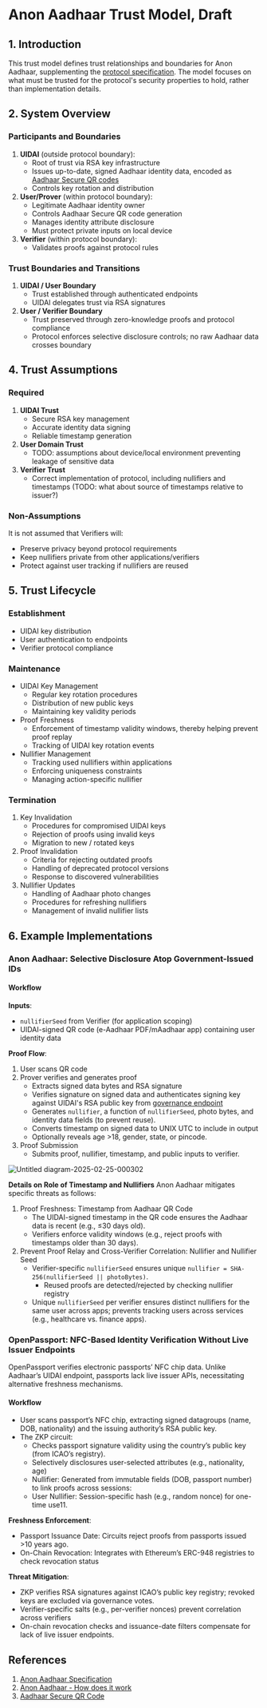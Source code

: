 # Anon Aadhaar Trust Model, Draft

## 1. Introduction

This trust model defines trust relationships and boundaries for Anon Aadhaar, supplementing the [protocol specification](https://github.com/zkspecs/zkspecs/blob/main/specs/2/README.md). The model focuses on what must be trusted for the protocol's security properties to hold, rather than implementation details.

## 2. System Overview

### Participants and Boundaries

1. **UIDAI** (outside protocol boundary):
   - Root of trust via RSA key infrastructure
   - Issues up-to-date, signed Aadhaar identity data, encoded as [Aadhaar Secure QR codes](https://uidai.gov.in/en/ecosystem/authentication-devices-documents/qr-code-reader.html)
   - Controls key rotation and distribution
2. **User/Prover** (within protocol boundary):
   - Legitimate Aadhaar identity owner
   - Controls Aadhaar Secure QR code generation
   - Manages identity attribute disclosure
   - Must protect private inputs on local device
3. **Verifier** (within protocol boundary):
   - Validates proofs against protocol rules

### Trust Boundaries and Transitions

1. **UIDAI / User Boundary**
   - Trust established through authenticated endpoints
   - UIDAI delegates trust via RSA signatures
2. **User / Verifier Boundary**
   - Trust preserved through zero-knowledge proofs and protocol compliance
   - Protocol enforces selective disclosure controls; no raw Aadhaar data crosses boundary

## 4. Trust Assumptions

### Required

1. **UIDAI Trust**
   - Secure RSA key management
   - Accurate identity data signing
   - Reliable timestamp generation
2. **User Domain Trust**
   - TODO: assumptions about device/local environment preventing leakage of sensitive data
3. **Verifier Trust**
   - Correct implementation of protocol, including nullifiers and timestamps (TODO: what about source of timestamps relative to issuer?)

### Non-Assumptions

It is not assumed that Verifiers will:

- Preserve privacy beyond protocol requirements
- Keep nullifiers private from other applications/verifiers
- Protect against user tracking if nullifiers are reused

## 5. Trust Lifecycle

### Establishment

- UIDAI key distribution
- User authentication to endpoints
- Verifier protocol compliance

### Maintenance

- UIDAI Key Management
  - Regular key rotation procedures
  - Distribution of new public keys
  - Maintaining key validity periods
- Proof Freshness
  - Enforcement of timestamp validity windows, thereby helping prevent proof replay
  - Tracking of UIDAI key rotation events
- Nullifier Management
  - Tracking used nullifiers within applications
  - Enforcing uniqueness constraints
  - Managing action-specific nullifier

### Termination

1. Key Invalidation
   - Procedures for compromised UIDAI keys
   - Rejection of proofs using invalid keys
   - Migration to new / rotated keys
2. Proof Invalidation
   - Criteria for rejecting outdated proofs
   - Handling of deprecated protocol versions
   - Response to discovered vulnerabilities
3. Nullifier Updates
   - Handling of Aadhaar photo changes
   - Procedures for refreshing nullifiers
   - Management of invalid nullifier lists
  
## 6. Example Implementations

### Anon Aadhaar: Selective Disclosure Atop Government-Issued IDs  

#### Workflow  

**Inputs**:
- `nullifierSeed` from Verifier (for application scoping)
- UIDAI-signed QR code (e-Aadhaar PDF/mAadhaar app) containing user identity data

**Proof Flow**:
1. User scans QR code
2. Prover verifies and generates proof
    - Extracts signed data bytes and RSA signature
    - Verifies signature on signed data and authenticates signing key against UIDAI's RSA public key from [governance endpoint](https://uidai.gov.in/publickey)
    - Generates `nullifier`, a function of `nullifierSeed`, photo bytes, and identity data fields (to prevent reuse).
    - Converts timestamp on signed data to UNIX UTC to include in output
   - Optionally reveals age >18, gender, state, or pincode.  
3. Proof Submission 
   - Submits proof, nullifier, timestamp, and public inputs to verifier.
  
![Untitled diagram-2025-02-25-000302](https://github.com/user-attachments/assets/c904fa60-c683-4e30-9af3-88aa71df86a3)

**Details on Role of Timestamp and Nullifiers**
Anon Aadhaar mitigates specific threats as follows:

1. Proof Freshness: Timestamp from Aadhaar QR Code
   - The UIDAI-signed timestamp in the QR code ensures the Aadhaar data is recent (e.g., ≤30 days old).  
   - Verifiers enforce validity windows (e.g., reject proofs with timestamps older than 30 days).  
2. Prevent Proof Relay and Cross-Verifier Correlation: Nullifier and Nullifier Seed
   - Verifier-specific `nullifierSeed` ensures unique `nullifier = SHA-256(nullifierSeed || photoBytes)`.  
       - Reused proofs are detected/rejected by checking nullifier registry  
   -  Unique `nullifierSeed` per verifier ensures distinct nullifiers for the same user across apps; prevents tracking users across services (e.g., healthcare vs. finance apps).  
 
### OpenPassport: NFC-Based Identity Verification Without Live Issuer Endpoints
OpenPassport verifies electronic passports’ NFC chip data. Unlike Aadhaar’s UIDAI endpoint, passports lack live issuer APIs, necessitating alternative freshness mechanisms.

#### Workflow
- User scans passport’s NFC chip, extracting signed datagroups (name, DOB, nationality) and the issuing authority’s RSA public key.
- The ZKP circuit:
    - Checks passport signature validity using the country’s public key (from ICAO’s registry).
    - Selectively disclosures user-selected attributes (e.g., nationality, age)
    - Nullifier: Generated from immutable fields (DOB, passport number) to link proofs across sessions:
     - User Nullifier: Session-specific hash (e.g., random nonce) for one-time use11.

**Freshness Enforcement**:
- Passport Issuance Date: Circuits reject proofs from passports issued >10 years ago.
- On-Chain Revocation: Integrates with Ethereum’s ERC-948 registries to check revocation status

**Threat Mitigation**:
- ZKP verifies RSA signatures against ICAO’s public key registry; revoked keys are excluded via governance votes.
- Verifier-specific salts (e.g., per-verifier nonces) prevent correlation across verifiers
- On-chain revocation checks and issuance-date filters compensate for lack of live issuer endpoints.

## References

1. [Anon Aadhaar Specification](https://github.com/zkspecs/zkspecs/blob/main/specs/2/README.md)
2. [Anon Aadhaar - How does it work](https://documentation.anon-aadhaar.pse.dev/docs/how-does-it-work)
3. [Aadhaar Secure QR Code](https://uidai.gov.in/en/ecosystem/authentication-devices-documents/qr-code-reader.html)
